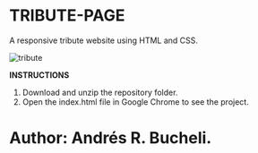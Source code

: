 # TRIBUTE-PAGE

A responsive tribute website using HTML and CSS.

![tribute](https://github.com/anferebu/TRIBUTE-PAGE/blob/master/Carl%20Sagan.jpg)

<strong>INSTRUCTIONS</strong>
1. Download and unzip the repository folder.
2. Open the index.html file in Google Chrome to see the project.

# Author: Andrés R. Bucheli.
